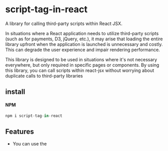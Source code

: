 # script-tag-in-react

A library for calling third-party scripts within React JSX.

In situations where a React application needs to utilize third-party scripts (such as for payments, D3, jQuery, etc.), it may arise that loading the entire library upfront when the application is launched is unnecessary and costly. This can degrade the user experience and impair rendering performance.

This library is designed to be used in situations where it's not necessary everywhere, but only required in specific pages or components. By using this library, you can call scripts within react-jsx without worrying about duplicate calls to third-party libraries


## install
#### NPM

```js
npm i script-tag-in-react
```

## Features
- You can use the <script> tag within React's JSX.
- You can call third-party scripts from the desired page or React Component, not just index.html.
- You don't need to worry about duplicate calls.
- Once loaded, they persist.
- It supports all functionalities of the HTML <script> tag.
- Supports idleTime calls.
- You can use onLoad, onReady, onError callbacks.

## Example

```js
import Script from "script-tag-in-react";

function Component() {
  const onReady = () => {
    // A function that operates when downloaded and ready for use.
    // If there is a duplicate call, the script will not be invoked,
    //but the function will still operate.
  };

  const onError = () => {
    // function that operates when script download fails.
  };

  const onLoad = () => {
    // A function that operates when the script load is complete.
  };

  return (
    <div>
      <Script
        onReady={onReady}
        onError={onError}
        onLoad={onLoad}
        src="https://cdn.jsdelivr.net/npm/dayjs@1/dayjs.min.js"
        getScriptOption="requestIdleTime"
      />
    ...
  );
}

## API

